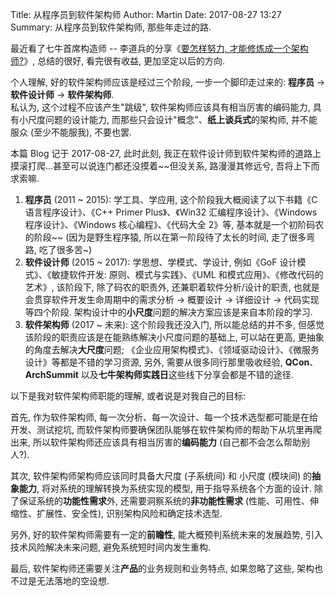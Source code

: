 Title: 从程序员到软件架构师
Author: Martin
Date: 2017-08-27 13:27
Summary: 从程序员到软件架构师, 那些年走过的路.

最近看了七牛首席构造师 -- 李道兵的分享《[要怎样努力, 才能修炼成一个架构师?](http://mp.weixin.qq.com/s/49dx-8PTuuB8HNy-MtWcxA)》, 总结的很好, 看完很有收益, 更加坚定以后的方向.

个人理解, 好的软件架构师应该是经过三个阶段, 一步一个脚印走过来的: **程序员** -> **软件设计师** -> **软件架构师**.<br>
私认为, 这个过程不应该产生"跳级", 软件架构师应该具有相当厉害的编码能力, 具有小尺度问题的设计能力, 而那些只会设计"概念"、**纸上谈兵式**的架构师, 并不能服众 (至少不能服我), 不要也罢.

本篇 Blog 记于 2017-08-27, 此时此刻, 我正在软件设计师到软件架构师的道路上摸滚打爬...甚至可以说连门都还没摸着~~但没关系, 路漫漫其修远兮, 吾将上下而求索嘛.

1. **程序员** (2011 ~ 2015): 学工具、学应用, 这个阶段我大概阅读了以下书籍《C 语言程序设计》、《C++ Primer Plus》、《Win32 汇编程序设计》、《Windows 程序设计》、《Windows 核心编程》、《代码大全 2》等, 基本就是一个初阶码农的阶段~~ (因为是野生程序猿, 所以在第一阶段待了太长的时间, 走了很多弯路, 吃了很多苦~)
1. **软件设计师** (2015 ~ 2017): 学思想、学模式、学设计, 例如《GoF 设计模式》、《敏捷软件开发: 原则、模式与实践》、《UML 和模式应用》、《修改代码的艺术》, 该阶段下, 除了码农的职责外, 还兼职着软件分析/设计的职责, 也就是会贯穿软件开发生命周期中的需求分析 -> 概要设计 -> 详细设计 -> 代码实现等四个阶段. 架构设计中的**小尺度**问题的解决方案应该是来自本阶段的学习.
1. **软件架构师** (2017 ~ 未来): 这个阶段我还没入门, 所以能总结的并不多, 但感觉该阶段的职责应该是在能熟练解决小尺度问题的基础上, 可以站在更高, 更抽象的角度去解决**大尺度**问题; 《企业应用架构模式》、《领域驱动设计》、《微服务设计》等都是不错的学习资源, 另外, 需要从很多同行那里吸收经验,  **QCon**、**ArchSummit** 以及**七牛架构师实践日**这些线下分享会都是不错的途径.

以下是我对软件架构师职能的理解, 或者说是对我自己的目标:

首先, 作为软件架构师, 每一次分析、每一次设计、每一个技术选型都可能是在给开发、测试挖坑, 而软件架构师要确保团队能够在软件架构师的帮助下从坑里再爬出来, 所以软件架构师还应该具有相当厉害的**编码能力** (自己都不会怎么帮助别人?).

其次, 软件架构师架构师应该同时具备大尺度 (子系统间) 和 小尺度 (模块间) 的**抽象能力**, 将对系统的理解转换为系统实现的模型, 用于指导系统各个方面的设计. 除了保证系统的**功能性需求**外, 还需要洞察系统的**非功能性需求** (性能、可用性、伸缩性、扩展性、安全性), 识别架构风险和确定技术选型.

另外, 好的软件架构师需要有一定的**前瞻性**, 能大概预判系统未来的发展趋势, 引入技术风险解决未来问题, 避免系统短时间内发生重构.

最后, 软件架构师还需要关注**产品**的业务规则和业务特点, 如果忽略了这些, 架构也不过是无法落地的空设想.
